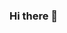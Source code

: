 ### Hi there 👋

<!--
**Pokex37/Pokex37** is a ✨ _special_ ✨ repository because its `README.md` (this file) appears on your GitHub profile.
### Hola 👋, mi nombre es Alan Poquechoque
#### **soy desarrollador de software**
![**soy desarrollador de software**](https://pokex37.com/banner)

-Estudie en el colegio **Tercera Orden Franciscana**
-mis hobbies son : hacer deportes, los videojuegos, ver sistemas de programación y estudiar informática, entre otros.
-obtuve logros de colegio como ser: participe en olimpiadas científicas, cursos de robótica. 
-Estudio actualmente *MECATRONICA* por mi gusto hacia las maquinas y la automatización de estas, detrás de su gran funcionamiento.
-Saliendo de la universidad me gustaría crear una maquina de automatización de uso requerido para facilitar el trabajo a las personas, ya sea un trabajo agrícola, como un trabajo para la ciudad como facilitar la producción de vino en mi ciudad.

Habilidades: VUE JS / REACT / JS / HTML / CSS

- 🌱 Estoy aprendiendo  en la Universidad Catolica Boliviana San Pablo 
- 💬 Pregúntame acerca de inicio de desarrollo informatico 
- ⚡ Dato curioso: al mas flojo, mas inteligente para hacer su trabajo de manera rapida 


[<img src='https://cdn.jsdelivr.net/npm/simple-icons@3.0.1/icons/instagram.svg' alt='instagram' height='40'>](https://www.instagram.com/pokex 37/)  

